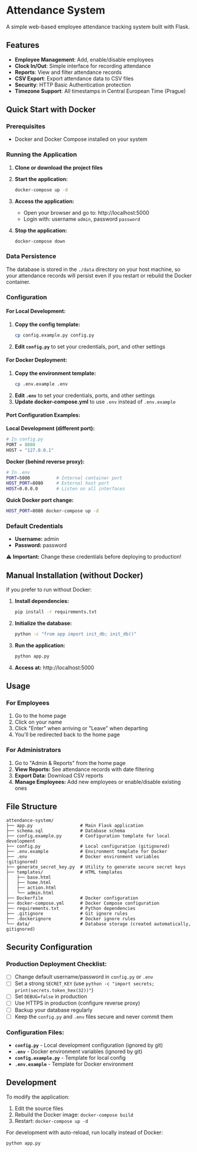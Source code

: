 # Attendance System

A simple web-based employee attendance tracking system built with Flask.

## Features

- **Employee Management**: Add, enable/disable employees
- **Clock In/Out**: Simple interface for recording attendance
- **Reports**: View and filter attendance records
- **CSV Export**: Export attendance data to CSV files
- **Security**: HTTP Basic Authentication protection
- **Timezone Support**: All timestamps in Central European Time (Prague)

## Quick Start with Docker

### Prerequisites
- Docker and Docker Compose installed on your system

### Running the Application

1. **Clone or download the project files**

2. **Start the application:**
   ```bash
   docker-compose up -d
   ```

3. **Access the application:**
   - Open your browser and go to: http://localhost:5000
   - Login with: username `admin`, password `password`

4. **Stop the application:**
   ```bash
   docker-compose down
   ```

### Data Persistence

The database is stored in the `./data` directory on your host machine, so your attendance records will persist even if you restart or rebuild the Docker container.

### Configuration

#### For Local Development:
1. **Copy the config template:**
   ```bash
   cp config.example.py config.py
   ```
2. **Edit `config.py`** to set your credentials, port, and other settings

#### For Docker Deployment:
1. **Copy the environment template:**
   ```bash
   cp .env.example .env
   ```
2. **Edit `.env`** to set your credentials, ports, and other settings
3. **Update docker-compose.yml** to use `.env` instead of `.env.example`

#### Port Configuration Examples:

**Local Development (different port):**
```python
# In config.py
PORT = 8080
HOST = "127.0.0.1"
```

**Docker (behind reverse proxy):**
```bash
# In .env
PORT=5000          # Internal container port
HOST_PORT=8080     # External host port
HOST=0.0.0.0       # Listen on all interfaces
```

**Quick Docker port change:**
```bash
HOST_PORT=8080 docker-compose up -d
```

### Default Credentials

- **Username:** admin
- **Password:** password

⚠️ **Important:** Change these credentials before deploying to production!

## Manual Installation (without Docker)

If you prefer to run without Docker:

1. **Install dependencies:**
   ```bash
   pip install -r requirements.txt
   ```

2. **Initialize the database:**
   ```bash
   python -c "from app import init_db; init_db()"
   ```

3. **Run the application:**
   ```bash
   python app.py
   ```

4. **Access at:** http://localhost:5000

## Usage

### For Employees
1. Go to the home page
2. Click on your name
3. Click "Enter" when arriving or "Leave" when departing
4. You'll be redirected back to the home page

### For Administrators
1. Go to "Admin & Reports" from the home page
2. **View Reports:** See attendance records with date filtering
3. **Export Data:** Download CSV reports
4. **Manage Employees:** Add new employees or enable/disable existing ones

## File Structure

```
attendance-system/
├── app.py                  # Main Flask application
├── schema.sql              # Database schema
├── config.example.py       # Configuration template for local development
├── config.py               # Local configuration (gitignored)
├── .env.example            # Environment template for Docker
├── .env                    # Docker environment variables (gitignored)
├── generate_secret_key.py  # Utility to generate secure secret keys
├── templates/              # HTML templates
│   ├── base.html
│   ├── home.html
│   ├── action.html
│   └── admin.html
├── Dockerfile              # Docker configuration
├── docker-compose.yml      # Docker Compose configuration
├── requirements.txt        # Python dependencies
├── .gitignore              # Git ignore rules
├── .dockerignore           # Docker ignore rules
└── data/                   # Database storage (created automatically, gitignored)
```

## Security Configuration

### Production Deployment Checklist:
- [ ] Change default username/password in `config.py` or `.env`
- [ ] Set a strong `SECRET_KEY` (use `python -c "import secrets; print(secrets.token_hex(32))"`)
- [ ] Set `DEBUG=false` in production
- [ ] Use HTTPS in production (configure reverse proxy)
- [ ] Backup your database regularly
- [ ] Keep the `config.py` and `.env` files secure and never commit them

### Configuration Files:
- **`config.py`** - Local development configuration (ignored by git)
- **`.env`** - Docker environment variables (ignored by git)  
- **`config.example.py`** - Template for local config
- **`.env.example`** - Template for Docker environment

## Development

To modify the application:

1. Edit the source files
2. Rebuild the Docker image: `docker-compose build`
3. Restart: `docker-compose up -d`

For development with auto-reload, run locally instead of Docker:
```bash
python app.py
```